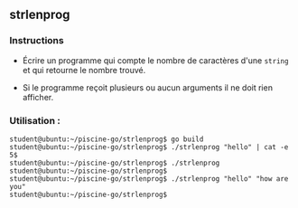 ## strlenprog

### Instructions

-   Écrire un programme qui compte le nombre de caractères d'une `string` et qui retourne le nombre trouvé.

-   Si le programme reçoit plusieurs ou aucun arguments il ne doit rien afficher.

### Utilisation :

```console
student@ubuntu:~/piscine-go/strlenprog$ go build
student@ubuntu:~/piscine-go/strlenprog$ ./strlenprog "hello" | cat -e
5$
student@ubuntu:~/piscine-go/strlenprog$ ./strlenprog
student@ubuntu:~/piscine-go/strlenprog$
student@ubuntu:~/piscine-go/strlenprog$ ./strlenprog "hello" "how are you"
student@ubuntu:~/piscine-go/strlenprog$
```
